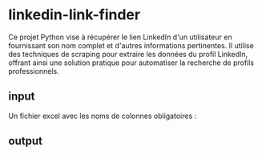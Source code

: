 # linkedin-link-finder
Ce projet Python vise à récupérer le lien LinkedIn d'un utilisateur en fournissant son nom complet et d'autres informations pertinentes. Il utilise des techniques de scraping pour extraire les données du profil LinkedIn, offrant ainsi une solution pratique pour automatiser la recherche de profils professionnels.

## input
Un fichier excel avec les noms de colonnes obligatoires : 

## output
